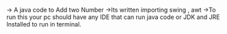 -> A java code to Add two Number
->Its written importing swing , awt
->To run this your pc should have any IDE that can run java code
  or JDK and JRE Installed to run in terminal.